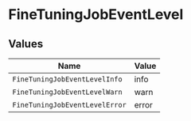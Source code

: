 # FineTuningJobEventLevel


## Values

| Name                           | Value                          |
| ------------------------------ | ------------------------------ |
| `FineTuningJobEventLevelInfo`  | info                           |
| `FineTuningJobEventLevelWarn`  | warn                           |
| `FineTuningJobEventLevelError` | error                          |